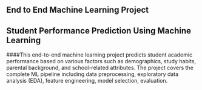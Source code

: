 ## End to End Machine Learning Project
## Student Performance Prediction Using Machine Learning
####This end-to-end machine learning project predicts student academic performance based on various factors such as demographics, study habits, parental background, and school-related attributes. The project covers the complete ML pipeline including data preprocessing, exploratory data analysis (EDA), feature engineering, model selection, evaluation.
